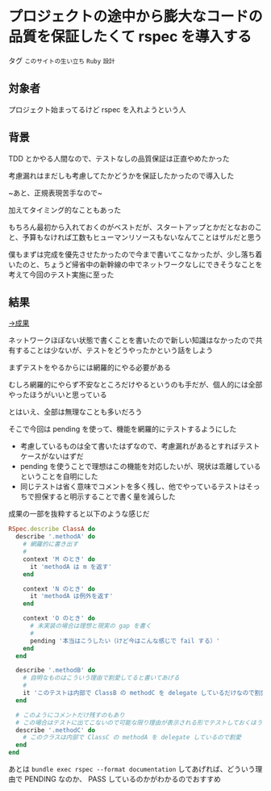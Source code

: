 # プロジェクトの途中から膨大なコードの品質を保証したくて rspec を導入する

タグ `このサイトの生い立ち` `Ruby` `設計`

## 対象者

プロジェクト始まってるけど rspec を入れようという人

## 背景

TDD とかやる人間なので、テストなしの品質保証は正直やめたかった

考慮漏れはまだしも考慮してたかどうかを保証したかったので導入した

~あと、正規表現苦手なので~

 

加えてタイミング的なこともあった

もちろん最初から入れておくのがベストだが、スタートアップとかだとなおのこと、予算もなければ工数もヒューマンリソースもないなんてことはザルだと思う

僕もまずは完成を優先させたかったので今まで書いてこなかったが、少し落ち着いたのと、ちょうど帰省中の新幹線の中でネットワークなしにできそうなことを考えて今回のテスト実施に至った

## 結果

[→成果](https://github.com/shimomuh/shimomuh.github.io/commit/8a2d40362a68a0b68d606bc5810df892529b4c21)

ネットワークほぼない状態で書くことを書いたので新しい知識はなかったので共有することは少ないが、テストをどうやったかという話をしよう

 

まずテストをやるからには網羅的にやる必要がある

むしろ網羅的にやらず不安なところだけやるというのも手だが、個人的には全部やったほうがいいと思っている

とはいえ、全部は無理なことも多いだろう

そこで今回は pending を使って、機能を網羅的にテストするようにした

* 考慮しているものは全て書いたはずなので、考慮漏れがあるとすればテストケースがないはずだ
* pending を使うことで理想はこの機能を対応したいが、現状は乖離しているということを自明にした
* 同じテストは省く意味でコメントを多く残し、他でやっているテストはそっちで担保すると明示することで書く量を減らした

成果の一部を抜粋すると以下のような感じだ

```ruby
RSpec.describe ClassA do
  describe '.methodA' do
    # 網羅的に書き出す
    #
    context 'M のとき' do
      it 'methodA は m を返す'
    end

    context 'N のとき' do
      it 'methodA は例外を返す'
    end

    context 'O のとき' do
      # 未実装の場合は理想と現実の gap を書く
      #
      pending '本当はこうしたい（けど今はこんな感じで fail する）'
    end
  end

  describe '.methodB' do
    # 自明なものはこういう理由で割愛してると書いてあげる
    #
    it 'このテストは内部で ClassB の methodC を delegate しているだけなので割愛'
  end

  # このようにコメントだけ残すのもあり
  # この場合はテストに出てこないので可能な限り理由が表示される形でテストしておくほうがよい
  describe '.methodC' do
    # このクラスは内部で ClassC の methodA を delegate しているので割愛
  end
end
```

あとは `bundle exec rspec --format documentation` してあげれば、どういう理由で PENDING なのか、 PASS しているのかがわかるのでおすすめ
